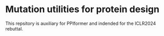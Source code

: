 # Mutation utilities for protein design

This repsitory is auxiliary for PPIformer and indended for the ICLR2024 rebuttal.
